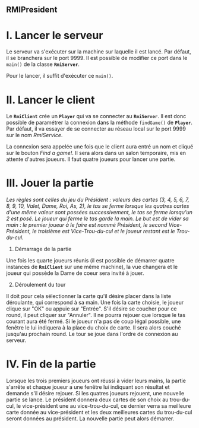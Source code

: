 ## RMIPresident

# I. Lancer le serveur

Le serveur va s'exécuter sur la machine sur laquelle il est lancé. Par défaut, il se branchera sur le port 9999. Il est possible de modifier ce port dans le `main()` de la classe **`RmiServer`**.

Pour le lancer, il suffit d'exécuter ce `main()`.

# II. Lancer le client

Le **`RmiClient`** crée un **`Player`** qui va se connecter au **`RmiServer`**. Il est donc possible de paramétrer la connexion dans la méthode `findGame()` de **`Player`**. Par défaut, il va essayer de se connecter au réseau local sur le port 9999 sur le nom *RmiService*.

La connexion sera appelée une fois que le client aura entré un nom et cliqué sur le bouton *Find a game!*. Il sera alors dans un salon temporaire, mis en attente d'autres joueurs. Il faut quatre joueurs pour lancer une partie.

# III. Jouer la partie

*Les règles sont celles du jeu du Président : valeurs des cartes (3, 4, 5, 6, 7, 8, 9, 10, Valet, Dame, Roi, As, 2), le tas se ferme lorsque les quatres cartes d'une même valeur sont possées successivement, le tas se ferme lorsqu'un 2 est posé. Le joueur qui ferme le tas garde la main. Le but est de vider sa main : le premier joueur à le faire est nommé Président, le second Vice-Président, le troisième est Vice-Trou-du-cul et le joueur restant est le Trou-du-cul.*

1. Démarrage de la partie

Une fois les quarte joueurs réunis (il est possible de démarrer quatre instances de **`RmiClient`** sur une même machine), la vue changera et le joueur qui possède la Dame de coeur sera invité à jouer.

2. Déroulement du tour

Il doit pour cela sélectionner la carte qu'il désire placer dans la liste déroulante, qui correspond à sa main. Une fois la carte choisie, le joueur clique sur "OK" ou appuie sur "Entrée". S'il désire se coucher pour ce round, il peut cliquer sur "Annuler". Il ne pourra rejouer que lorsque le tas courant aura été fermé. Si le joueur n'a pas de coup légal possible, une fenêtre le lui indiquera à la place du choix de carte. Il sera alors couché jusqu'au prochain round. Le tour se joue dans l'ordre de connexion au serveur.

# IV. Fin de la partie

Lorsque les trois premiers joueurs ont réussi à vider leurs mains, la partie s'arrête et chaque joueur a une fenêtre lui indiquant son résultat et demande s'il désire rejouer. Si les quatres joueurs rejouent, une nouvelle partie se lance. Le président donnera deux cartes de son choix au trou-du-cul, le vice-président une au vice-trou-du-cul, ce dernier verra sa meilleure carte donnée au vice-président et les deux meilleures cartes du trou-du-cul seront données au président. La nouvelle partie peut alors démarrer.

